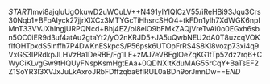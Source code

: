 $START$lmvi8ajqluUgOkuwD2uWCuLV++N491ylYlQlCzV55/iReHBi93Jqu3Crs30Nqb1+BFpAIyck27jjrXlXCx3MTYGcTiHhsrcSHQ4+tkFDn1yIh7XdWGK6npIMnT33VVJXhIngjURPQNcd+Bhj4EZ/oI8eiO9bFMkZAQjVreTvAi0o0EGxh6sbn5OC0iER9d3uf4atAu2gtaYt2/yO2nKRJD5+JA5uQwbNEU2dA0T8uzcqVOKflfOHTpxdS5lnffh7P4DwKnESkpcS/P56psk6UTOpFrRS4S8Kl8vozp73xi4q9VxGS3IPRdkpJLHVzBa1DeRBE/Fg1LE+zMJ7eVBEglOeZqKG1tTp52dz2rq6+CWyCiKLvgGw9tHQUyFNspKsmHgtEAa+0QDNXItKduMAG55rCqY+BaTsEF2Z1SoYR3l3XVJxJuLkAxroJRbFDffzqba6flRUL0aBDn9orJmnDw==$END$